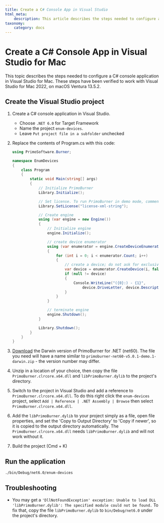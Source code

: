 ```yaml
---
title: Create a C# Console App in Visual Studio
html_meta:
    description: This article describes the steps needed to configure a C# console application in Visual Studio for Mac.
taxonomy:
    category: docs
---
```


# Create a C# Console App in Visual Studio for Mac

This topic describes the steps needed to configure a C# console application in Visual Studio for Mac. These steps have been verified to work with Visual Studio for Mac 2022, on macOS Ventura 13.5.2.

## Create the Visual Studio project

1. Create a C# console application in Visual Studio.
    * Choose `.NET 6.0` for Target Framework
    * Name the project `enum-devices`. 
    * Leave `Put project file in a subfolder` unchecked
    
2. Replace the contents of Program.cs with this code:

    ```csharp
    using PrimoSoftware.Burner;

    namespace EnumDevices
    {
        class Program
        {
            static void Main(string[] args)
            {
                // Initialize PrimoBurner
                Library.Initialize();

                // Set license. To run PrimoBurner in demo mode, comment the next line out
                Library.SetLicense("license-xml-string");

                // Create engine
                using (var engine = new Engine())
                {
                    // Initialize engine
                    engine.Initialize();

                    // create device enumerator
                    using (var enumerator = engine.CreateDeviceEnumerator())
                    {
                        for (int i = 0; i < enumerator.Count; i++)
                        {
                            // create a device; do not ask for exclusive access
                            var device = enumerator.CreateDevice(i, false);
                            if (null != device)
                            {
                                Console.WriteLine("({0}:) - {1}",
                                    device.DriveLetter, device.Description);
                            }
                        }
                    }

                    // terminate engine
                    engine.Shutdown();
                }

                Library.Shutdown();
            }
        }
    }
    ```

4. [Download](https://github.com/primoburner/primoburner-net-core/releases/) the Darwin version of PrimoBurner for .NET (net60). The file you need will have a name similar to `primoburner-net60-v5.0.1-demo.1-darwin.zip` - the version number may differ. 
5. Unzip in a location of your choice, then copy the file `PrimoBurner.clrcore.x64.dll` and `libPrimoBurner.dylib` to the project's directory. 
6. Switch to the project in Visual Studio and add a reference to `PrimoBurner.clrcore.x64.dll`. To do this right click the `enum-devices` project, select `Add | Reference | .NET Assembly | Browse` then select `PrimoBurner.clrcore.x64.dll`. 
7. Add the `libPrimoBurner.dylib` to your project simply as a file, open file properties, and set the 'Copy to Output Directory' to 'Copy if newer', so it is copied to the output directory automatically. The `PrimoBurner.clrcore.x64.dll` needs `libPrimoBurner.dylib` and will not work without it.
8. Build the project (Cmd + K)

## Run the application

```bash
./bin/Debug/net6.0/enum-devices
```

## Troubleshooting

* You may get a `'DllNotFoundException' exception: Unable to load DLL 'libPrimoBurner.dylib': The specified module could not be found.` To fix that, copy the file `libPrimoBurner.dylib` to `bin/Debug/net6.0` under the project's directory.

